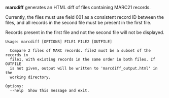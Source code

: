 **marcdiff** generates an HTML diff of files containing MARC21 records.

Currently, the files must use field 001 as a consistent record ID between
the files, and all records in the second file must be present in the first 
file.

Records present in the first file and not the second file will not be displayed.

    Usage: marcdiff [OPTIONS] FILE1 FILE2 [OUTFILE]
    
      Compare 2 files of MARC records. file2 must be a subset of the records in
      file1, with existing records in the same order in both files. If OUTFILE
      is not given, output will be written to 'marcdiff_output.html' in the
      working directory.
    
    Options:
      --help  Show this message and exit.
